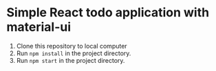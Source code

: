 # Simple React todo application with material-ui

1. Clone this repository to local computer
2. Run `npm install` in the project directory.
3. Run `npm start` in the project directory.

